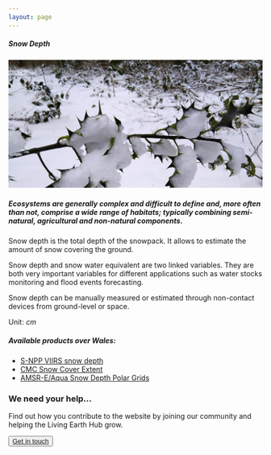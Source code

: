 ```yaml
---
layout: page
---
```


<!-- Content-section-start -->
<div class="container">
    <div class="row">
        <div class="col-12 mt-60">
            <h5 class="common-title">Snow Depth</h5>
        </div>
        <div class="col-xs-12 col-sm-12 col-ms-9 col-lg-9 col-xl-9 col-xxl-9">
            <div class="common-image pb-5">
                <img src="/assets/img/wales/big/snow-depth.jpg" class="img-fluid" alt="img">
            </div>
            <div>
                <h5 class="font-weight-bold">Ecosystems are generally complex and difficult to define and, more often than not, comprise a wide range of habitats; typically combining semi-natural, agricultural and non-natural components.</h5>
                <div class="pt-4">
                    <p>Snow depth is the total depth of the snowpack. It allows to estimate the amount of snow covering the ground.</p>
                    <p>Snow depth and snow water equivalent are two linked variables. They are both very important variables for different applications such as water stocks monitoring and flood events forecasting.</p>
                    <p>Snow depth can be manually measured or estimated through non-contact devices from ground-level or space.</p>
                    <p>Unit: <i>cm</i></p>
                </div>
            </div>
            <div class="py-5">
                <h5 class="font-weight-bold mb-4">Available products over Wales:</h5>
                <ul class="list-title">
                    <li class="list-item"><a href="https://www.star.nesdis.noaa.gov/smcd/emb/snow/viirs/viirs-snow-fraction.html" target="_blank">S-NPP VIIRS snow depth</a></li>
                    <li class="list-item"><a href="https://nsidc.org/data/NSIDC-0447" target="_blank">CMC Snow Cover Extent</a></li>
                    <li class="list-item"><a href="http://nsidc.org/data/AE_SI12" target="_blank">AMSR-E/Aqua Snow Depth Polar Grids</a></li>
                </ul>
            </div>
        </div>
    </div>
</div>
<!-- Content-section-end -->

<!-- get-in-section-Start -->
<div class="container mb-100">
    <div class="get-in-section-main">
        <div class="get-in-section-dsc">
            <h3>We need your help&hellip;</h3>
            <p>Find out how you contribute to the website by joining our community and helping the Living Earth Hub grow.</p>
        </div>
        <button type="button"><a href="/contact/">Get in touch</a></button>
    </div>
</div>
<!-- get-in-section-End -->